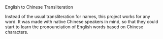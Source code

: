 English to Chinese Transliteration

Instead of the usual transliteration for names, this project works for any word. It was made with native Chinese speakers in mind, so that they could start to learn the pronounciation of English words based on Chinese characters. 
